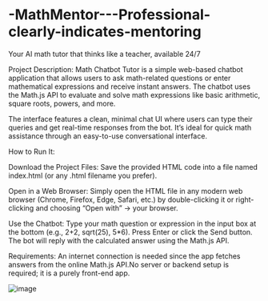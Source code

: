 # -MathMentor---Professional-clearly-indicates-mentoring
Your AI math tutor that thinks like a teacher, available 24/7

Project Description:
Math Chatbot Tutor is a simple web-based chatbot application that allows users to ask math-related questions or enter mathematical expressions and receive instant answers. The chatbot uses the Math.js API to evaluate and solve math expressions like basic arithmetic, square roots, powers, and more.

The interface features a clean, minimal chat UI where users can type their queries and get real-time responses from the bot. It’s ideal for quick math assistance through an easy-to-use conversational interface.

How to Run It:

Download the Project Files:
Save the provided HTML code into a file named index.html (or any .html filename you prefer).

Open in a Web Browser:
Simply open the HTML file in any modern web browser (Chrome, Firefox, Edge, Safari, etc.) by double-clicking it or right-clicking and choosing “Open with” → your browser.

Use the Chatbot:
Type your math question or expression in the input box at the bottom (e.g., 2+2, sqrt(25), 5*6).
Press Enter or click the Send button.
The bot will reply with the calculated answer using the Math.js API.

Requirements:
An internet connection is needed since the app fetches answers from the online Math.js API.No server or backend setup is required; it is a purely front-end app.

![image](https://github.com/user-attachments/assets/97b5dcd9-ac76-4c6f-b023-dd328507894f)
